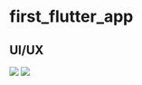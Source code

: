 # first_flutter_app

## UI/UX
![](https://user-images.githubusercontent.com/63616896/194342921-04b9d446-bda3-48fc-b1cc-747b89f40a4c.png)
![](https://user-images.githubusercontent.com/63616896/194342934-feb22e84-ae8c-4a13-b968-e1cf85fce632.png)
